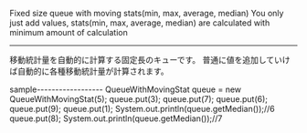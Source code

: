 Fixed size queue with moving stats(min, max, average, median)
You only just add values, stats(min, max, average, median) are calculated with minimum amount of calculation

----------------------------------------------------------------

移動統計量を自動的に計算する固定長のキューです。
普通に値を追加していけば自動的に各種移動統計量が計算されます。

sample------------------
	QueueWithMovingStat queue = new QueueWithMovingStat(5);
	queue.put(3);
	queue.put(7);
	queue.put(6);
	queue.put(9);
	queue.put(1);
	System.out.println(queue.getMedian());//6
	queue.put(8);
	System.out.println(queue.getMedian());//7
